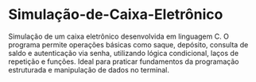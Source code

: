# Simulação-de-Caixa-Eletrônico
Simulação de um caixa eletrônico desenvolvida em linguagem C. O programa permite operações básicas como saque, depósito, consulta de saldo e autenticação via senha, utilizando lógica condicional, laços de repetição e funções. Ideal para praticar fundamentos da programação estruturada e manipulação de dados no terminal.
